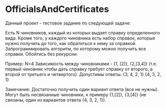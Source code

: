 # OfficialsAndCertificates

Данный проект - тестовое задание по следующей задаче:

Есть N чиновников, каждый из которых выдает справку определенного вида. Кроме того, у каждого чиновника есть набор справок, которые нужно получить до того, как обратиться к нему за справкой. Запрограммировать алгоритм, по которому можно получить все справки. Обойтись без рекурсии.

Пример:
N=4
Зависимость между чиновниками - {1, [2]}, {2,[3,4]} (т.е. первый чиновник чтобы дать справку требует справку от второго, а второй от третьего и четвертого).
Допустимы ответы:
{3, 4, 2, 1}
{4, 3, 2, 1}

Замечание:
Достаточно получить один вариант ответа (все не нужны).
Могут быть несвязанные чиновники, к примеру {1,[2]}, {3,[4]}   (не связаны, один из вариантов ответа {4, 3, 2, 1}).
